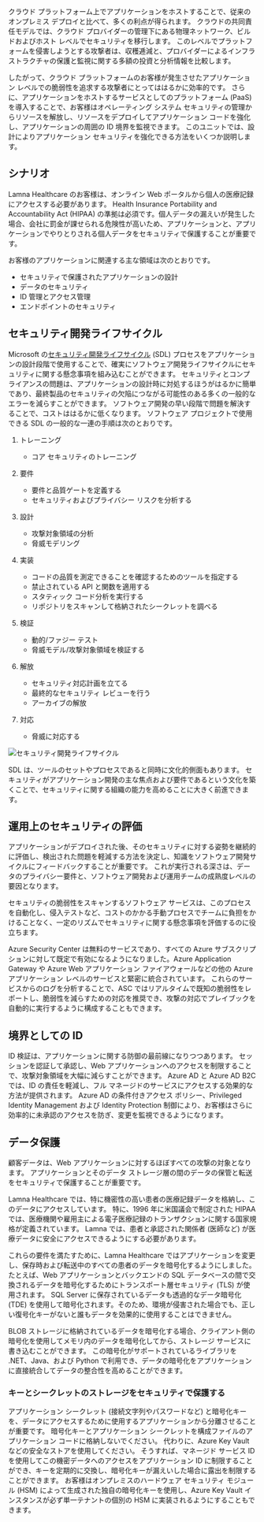 クラウド プラットフォーム上でアプリケーションをホストすることで、従来のオンプレミス デプロイと比べて、多くの利点が得られます。 クラウドの共同責任モデルでは、クラウド プロバイダーの管理下にある物理ネットワーク、ビルドおよびホスト レベルでセキュリティを移行します。 このレベルでプラットフォームを侵害しようとする攻撃者は、収穫逓減と、プロバイダーによるインフラストラクチャの保護と監視に関する多額の投資と分析情報を比較します。

したがって、クラウド プラットフォームのお客様が発生させたアプリケーション レベルでの脆弱性を追求する攻撃者にとってははるかに効率的です。 さらに、アプリケーションをホストするサービスとしてのプラットフォーム (PaaS) を導入することで、お客様はオペレーティング システム セキュリティの管理からリソースを解放し、リソースをデプロイしてアプリケーション コードを強化し、アプリケーションの周囲の ID 境界を監視できます。 このユニットでは、設計によりアプリケーション セキュリティを強化できる方法をいくつか説明します。

## <a name="scenario"></a>シナリオ

Lamna Healthcare のお客様は、オンライン Web ポータルから個人の医療記録にアクセスする必要があります。 Health Insurance Portability and Accountability Act (HIPAA) の準拠は必須です。個人データの漏えいが発生した場合、会社に罰金が課せられる危険性が高いため、アプリケーションと、アプリケーションでやりとりされる個人データをセキュリティで保護することが重要です。

お客様のアプリケーションに関連する主な領域は次のとおりです。

- セキュリティで保護されたアプリケーションの設計
- データのセキュリティ
- ID 管理とアクセス管理
- エンドポイントのセキュリティ

## <a name="security-development-lifecycle"></a>セキュリティ開発ライフサイクル

Microsoft の[セキュリティ開発ライフサイクル](https://www.microsoft.com/sdl) (SDL) プロセスをアプリケーションの設計段階で使用することで、確実にソフトウェア開発ライフサイクルにセキュリティに関する懸念事項を組み込むことができます。 セキュリティとコンプライアンスの問題は、アプリケーションの設計時に対処するほうがはるかに簡単であり、最終製品のセキュリティの欠陥につながる可能性のある多くの一般的なエラーを減らすことができます。 ソフトウェア開発の早い段階で問題を解決することで、コストははるかに低くなります。 ソフトウェア プロジェクトで使用できる SDL の一般的な一連の手順は次のとおりです。

1. トレーニング

    - コア セキュリティのトレーニング

1. 要件

    - 要件と品質ゲートを定義する
    - セキュリティおよびプライバシー リスクを分析する
 
1. 設計

    - 攻撃対象領域の分析
    - 脅威モデリング
 
1. 実装

    - コードの品質を測定できることを確認するためのツールを指定する
    - 禁止されている API と関数を適用する
    - スタティック コード分析を実行する
    - リポジトリをスキャンして格納されたシークレットを調べる
 
1. 検証

    - 動的/ファジー テスト
    - 脅威モデル/攻撃対象領域を検証する
 
1. 解放

    - セキュリティ対応計画を立てる
    - 最終的なセキュリティ レビューを行う
    - アーカイブの解放
 
1. 対応 

    - 脅威に対応する

![セキュリティ開発ライフサイクル](../media/sdl.png)

SDL は、ツールのセットやプロセスであると同時に文化的側面もあります。 セキュリティがアプリケーション開発の主な焦点および要件であるという文化を築くことで、セキュリティに関する組織の能力を高めることに大きく前進できます。

<!-- Bear in mind that the migration of un-modified applications (especially COTS procured software systems) will not be able to perform many of the steps listed above.
 -->

## <a name="operational-security-assessment"></a>運用上のセキュリティの評価

アプリケーションがデプロイされた後、そのセキュリティに対する姿勢を継続的に評価し、検出された問題を軽減する方法を決定し、知識をソフトウェア開発サイクルにフィードバックすることが重要です。 これが実行される深さは、データのプライバシー要件と、ソフトウェア開発および運用チームの成熟度レベルの要因となります。

セキュリティの脆弱性をスキャンするソフトウェア サービスは、このプロセスを自動化し、侵入テストなど、コストのかかる手動プロセスでチームに負担をかけることなく、一定のリズムでセキュリティに関する懸念事項を評価するのに役立ちます。

Azure Security Center は無料のサービスであり、すべての Azure サブスクリプションに対して既定で有効になるようになりました。Azure Application Gateway や Azure Web アプリケーション ファイアウォールなどの他の Azure アプリケーション レベルのサービスと緊密に統合されています。 これらのサービスからのログを分析することで、ASC ではリアルタイムで既知の脆弱性をレポートし、脆弱性を減らすための対応を推奨でき、攻撃の対応でプレイブックを自動的に実行するように構成することもできます。

<!-- SDL culture
Key Vault / MSI
CSE = App  -> DB & App Storage
Mention approach of code scanning & SDL
Scanning for passwords - Git
 -->

## <a name="identity-as-the-perimeter"></a>境界としての ID

ID 検証は、アプリケーションに関する防御の最前線になりつつあります。 セッションを認証して承認し、Web アプリケーションへのアクセスを制限することで、攻撃対象領域を大幅に減らすことができます。 Azure AD と Azure AD B2C では、ID の責任を軽減し、フル マネージドのサービスにアクセスする効果的な方法が提供されます。 Azure AD の条件付きアクセス ポリシー、Privileged Identity Management および Identity Protection 制御により、お客様はさらに効率的に未承認のアクセスを防ぎ、変更を監視できるようになります。

## <a name="data-protection"></a>データ保護

顧客データは、Web アプリケーションに対するほぼすべての攻撃の対象となります。 アプリケーションとそのデータ ストレージ層の間のデータの保管と転送をセキュリティで保護することが重要です。

Lamna Healthcare では、特に機密性の高い患者の医療記録データを格納し、このデータにアクセスしています。 特に、1996 年に米国議会で制定された HIPAA では、医療機関や雇用主による電子医療記録のトランザクションに関する国家規格が定義されています。 Lamna では、患者と承認された関係者 (医師など) が医療データに安全にアクセスできるようにする必要があります。

これらの要件を満たすために、Lamna Healthcare ではアプリケーションを変更し、保存時および転送中のすべての患者のデータを暗号化するようにしました。 たとえば、Web アプリケーションとバックエンドの SQL データベースの間で交換されるデータを暗号化するためにトランスポート層セキュリティ (TLS) が使用されます。 SQL Server に保存されているデータも透過的なデータ暗号化 (TDE) を使用して暗号化されます。そのため、環境が侵害された場合でも、正しい復号化キーがないと誰もデータを効果的に使用することはできません。

BLOB ストレージに格納されているデータを暗号化する場合、クライアント側の暗号化を使用してメモリ内のデータを暗号化してから、ストレージ サービスに書き込むことができます。 この暗号化がサポートされているライブラリを .NET、Java、および Python で利用でき、データの暗号化をアプリケーションに直接統合してデータの整合性を高めることができます。

### <a name="secure-key-and-secret-storage"></a>キーとシークレットのストレージをセキュリティで保護する

アプリケーション シークレット (接続文字列やパスワードなど) と暗号化キーを、データにアクセスするために使用するアプリケーションから分離させることが重要です。 暗号化キーとアプリケーション シークレットを構成ファイルのアプリケーション コードに格納しないでください。 代わりに、Azure Key Vault などの安全なストアを使用してください。 そうすれば、マネージド サービス ID を使用してこの機密データへのアクセスをアプリケーション ID に制限することができ、キーを定期的に交換し、暗号化キーが漏えいした場合に露出を制限することができます。 お客様はオンプレミスのハードウェア セキュリティ モジュール (HSM) によって生成された独自の暗号化キーを使用し、Azure Key Vault インスタンスが必ず単一テナントの個別の HSM に実装されるようにすることもできます。

<!-- ### Secure and immutable file storage

All Azure storage accounts are encrypted by default using Microsoft managed keys. Azure customers also have the ability to use their own encryption keys (BYOK) to encrypt blob, file and queue data so that even the hosting provider has no access to unencrypted data. Data immutability is often required for auditing purposes or when legal disputes call for data to be effectively frozen for a determined amount of time. Azure has recently introduced an [immutable data storage](https://docs.microsoft.com/azure/storage/blobs/storage-blob-immutable-storage) option known as Write-Once, Read many (WORM) for this scenario. -->
